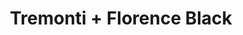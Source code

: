 ---
layout: post
category: concert
title: Tremonti + Florence Black
artists: 
- Tremonti
- Florence Black
place: 
- Alhambra
country: France
city: Paris
---
